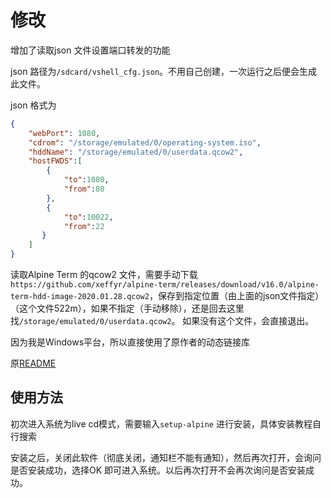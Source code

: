 # 修改

增加了读取json 文件设置端口转发的功能

json 路径为`/sdcard/vshell_cfg.json`。不用自己创建，一次运行之后便会生成此文件。

json 格式为

```json
{
    "webPort": 1080,
    "cdrom": "/storage/emulated/0/operating-system.iso",
    "hddName": "/storage/emulated/0/userdata.qcow2",
    "hostFWDS":[
        {
            "to":1080,
            "from":80 
        }, 
        {
            "to":10022,
            "from":22 
       }
    ]
}
```

读取Alpine Term 的qcow2 文件，需要手动下载
`https://github.com/xeffyr/alpine-term/releases/download/v16.0/alpine-term-hdd-image-2020.01.28.qcow2`，保存到指定位置（由上面的json文件指定）
（这个文件522m），如果不指定（手动移除），还是回去这里找`/storage/emulated/0/userdata.qcow2`。
如果没有这个文件，会直接退出。

因为我是Windows平台，所以直接使用了原作者的动态链接库

原[README](README_O.md)

## 使用方法

初次进入系统为live cd模式，需要输入`setup-alpine` 进行安装，具体安装教程自行搜索

安装之后，关闭此软件（彻底关闭，通知栏不能有通知），然后再次打开，会询问是否安装成功，选择OK 即可进入系统。以后再次打开不会再次询问是否安装成功。
